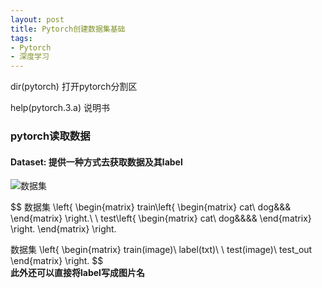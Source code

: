 ```yaml
---
layout: post
title: Pytorch创建数据集基础
tags: 
- Pytorch
- 深度学习
---
```


dir(pytorch) 打开pytorch分割区

help(pytorch.3.a) 说明书

### pytorch读取数据

#### Dataset: 提供一种方式去获取数据及其label
![数据集]({{site.url}}/img/in-post/深度学习/数据集.png)

$$ 
数据集 \left\{
\begin{matrix}
train\left\{
\begin{matrix}
cat\\
dog&&&
\end{matrix}
\right.\\
  \\
test\left\{
\begin{matrix}
cat\\
dog&&&&
\end{matrix}
\right.
\end{matrix}
\right.

数据集 \left\{
\begin{matrix}
train(image)\\
label(txt)\\
\\
test(image)\\
test\_out
\end{matrix}
\right.
$$
<br>
**此外还可以直接将label写成图片名**
  





